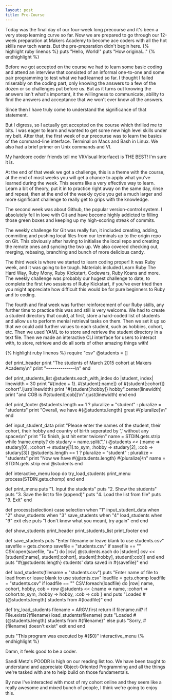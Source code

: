 ```yaml
---
layout: post
title: Pre-Course
---
```

Today was the final day of our four-week long precourse and it's been a very steep learning curve so far.  Now we are prepared to go through our 12-week preparation at Makers Academy to become ace coders with all the hot skills new tech wants.  But the pre-preparation didn't begin here.
{% highlight ruby linenos %}
puts "Hello, World!"
puts "How original..."
{% endhighlight %}

<!--more-->

Before we got accepted on the course we had to learn some basic coding and attend an interview that consisted of an informal one-to-one and some pair programming to test what we had learned so far.  I thought I failed miserably on the coding part, only knowing the answers to a few of the dozen or so challenges put before us.  But as it turns out knowing the answers isn't what's important, it the willingness to communicate, ability to find the answers and acceptance that we won't ever know all the answers.

Since then I have truly come to understand the significance of that statement.

But I digress, so I actually got accepted on the course which thrilled me to bits.  I was eager to learn and wanted to get some new high level skills under my belt.  After that, the first week of our precourse was to learn the basics of the command-line interface.  Terminal on Macs and Bash in Linux.  We also had a brief primer on Unix commands and VI.

My hardcore coder friends tell me VI(Visual Interface) is THE BEST!  I'm sure it is.

At the end of that week we got a challenge, this is a theme with the course, at the end of most weeks you will get a chance to apply what you've learned during the week.  This seems like a very effective way to learn.  Learn a bit of theory, put it in to practice right away on the same day, rinse and repeat, then at the end of the weekly cycle you get a much larger and more significant challenge to really get to grips with the knowledge.

The second week was about Github, the popular version-control system.  I absolutely fell in love with Git and have become highly addicted to filling those green boxes and keeping up my high-scoring streak of commits.

The weekly challenge for Git was really fun, it included creating, adding, commiting and pushing local files from our terminals up to the origin repo on Git.  This obviously after having to initialise the local repo and creating the remote ones and syncing the two up.  We also covered checking out, merging, rebasing, branching and bunch of more delicious candy.

The third week is where we started to learn coding proper!  It was Ruby week, and it was going to be tough.  Materials included Learn Ruby The Hard Way, Ruby Mony, Ruby Kickstart, Codewars, Ruby Koans and more.  The weekly challenge was probably our hugest challenge to date, to complete the first two sessions of Ruby Kickstart, if you've ever tried then you might appreciate how difficult this would be for pure beginners to Ruby and to coding.

The fourth and final week was further reinforcement of our Ruby skills, any further time to practice this was and still is very welcome.  We had to create a student directory that could, at first, store a hard-coded list of students and allow us to perform menial retrieval tasks on them.  Then we set it up so that we could add further values to each student, such as hobbies, cohort, etc.  Then we used YAML to to store and retrieve the student directory in a text file.  Then we made an interactive CLI interface for users to interact with, to store, retrieve and do all sorts of other amazing things with!

{% highlight ruby linenos %}
require "csv"
@students = []

def print_header
  print "The students of March 2015 cohort at Makers Academy\n"
  print "--------------\n"
end

def print_students_list
  @students.each_with_index do |student, index|
    linewidth = 30
    print "#{index + 1}. #{student[:name]} of #{student[:cohort]} cohort".ljust(linewidth)
    print "#{student[:hobby]} hobby".center(linewidth)
    print "and COB is #{student[:cob]}\n".rjust(linewidth)
  end
end

def print_footer
  @students.length == 1 ? pluralize = "student" : pluralize = "students"
  print "Overall, we have #{@students.length} great #{pluralize}\n"
end

def input_student_data
  print "Please enter the names of the student, their cohort, their hobby and country of birth seperated by ',' without any spaces\n"
  print "To finish, just hit enter twice\n"
  name = STDIN.gets.strip
  while !name.empty? do
    studary = name.split(",")
    @students << {:name => studary[0], :cohort => studary[1].to_sym, :hobby => studary[2], :cob => studary[3]}
    @students.length == 1 ? pluralize = "student" : pluralize = "students"
    print "Now we have #{@students.length} #{pluralize}\n"
    name = STDIN.gets.strip
  end
  @students
end

def interactive_menu
  loop do
    try_load_students
    print_menu
    process(STDIN.gets.chomp)
  end
end

def print_menu
  puts "1. Input the students"
  puts "2. Show the students"
  puts "3. Save the list to file (append)"
  puts "4. Load the list from file"
  puts "9. Exit"
end
  
def process(selection)
  case selection
    when "1"
      input_student_data
    when "2"
      show_students
    when "3"
      save_students
    when "4"
      load_students
    when "9"
      exit
    else
      puts "I don't know what you meant, try again"
  end
end

def show_students
  print_header
  print_students_list
  print_footer
end

def save_students
  puts "Enter filename or leave blank to use students.csv"
  savefile = gets.chomp
  savefile = "students.csv" if savefile == ""
  CSV.open(savefile, "a+") do |csv|
    @students.each do |student|
      csv << [student[:name], student[:cohort], student[:hobby], student[:cob]]
    end
  end
  puts "#{@students.length} students' data saved in #{savefile}"
end

def load_students(filename = "students.csv")
  puts "Enter name of file to load from or leave blank to use students.csv"
  loadfile = gets.chomp
  loadfile = "students.csv" if loadfile == ""
  CSV.foreach(loadfile) do |row|
    name, cohort, hobby, cob = row
    @students << {:name => name, :cohort => cohort.to_sym, :hobby => hobby, :cob => cob }
  end
  puts "Loaded #{@students.length} students from #{loadfile}"
end

def try_load_students
  filename = ARGV.first
  return if filename.nil?
  if File.exists?(filename)
    load_students(filename)
    puts "Loaded #{@students.length} students from #{filename}"
  else
    puts "Sorry, #{filename} doesn't exist"
    exit
  end
end

puts "This program was executed by #{$0}"
interactive_menu
{% endhighlight %}

Damn, it feels good to be a coder.

Sandi Metz's POODR is high on our reading list too.  We have been taught to understand and appreciate Object-Oriented Programming and all the things we're tasked with are to help build on those fundamentals.

By now I've interacted with most of my cohort online and they seem like a really awesome and mixed bunch of people, I think we're going to enjoy this.
